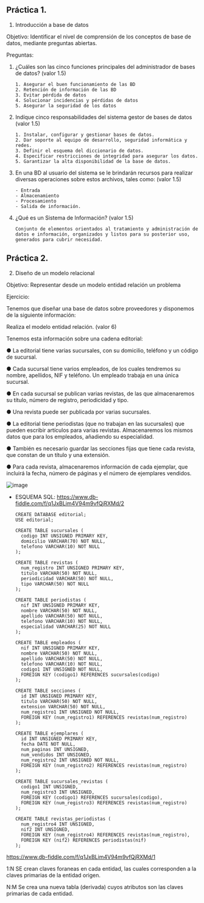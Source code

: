 ## Práctica 1.

1. Introducción a base de datos

Objetivo: Identificar el nivel de comprensión de los conceptos de base de datos,
mediante preguntas abiertas.
 
Preguntas:

1. ¿Cuáles son las cinco funciones principales del administrador de bases de datos?
(valor 1.5)

       1. Asegurar el buen funcionamiento de las BD
       2. Retención de información de las BD
       3. Evitar pérdida de datos
       4. Solucionar incidencias y pérdidas de datos
       5. Asegurar la seguridad de los datos

2. Indíque cinco responsabilidades del sistema gestor de bases de datos (valor 1.5)

       1. Instalar, configurar y gestionar bases de datos.
       2. Dar soporte al equipo de desarrollo, seguridad informática y redes.
       3. Definir el esquema del diccionario de datos.
       4. Especificar restricciones de integridad para asegurar los datos.
       5. Garantizar la alta disponibilidad de la base de datos.

3. En una BD al usuario del sistema se le brindarán recursos para realizar diversas
operaciones sobre estos archivos, tales como: (valor 1.5)

       - Entrada
       - Almacenamiento
       - Procesamiento
       - Salida de información.

4. ¿Qué es un Sistema de Información? (valor 1.5)

       Conjunto de elementos orientados al tratamiento y administración de datos e información, organizados y listos para su posterior uso, generados para cubrir necesidad.

## Práctica 2.

2. Diseño de un modelo relacional

Objetivo: Representar desde un modelo entidad relación un problema


Ejercicio:

Tenemos que diseñar una base de datos sobre proveedores y disponemos de la siguiente
información:

Realiza el modelo entidad relación. (valor 6)

Tenemos esta información sobre una cadena editorial:

● La editorial tiene varias sucursales, con su domicilio, teléfono y un código de
sucursal.

● Cada sucursal tiene varios empleados, de los cuales tendremos su nombre,
apellidos, NIF y teléfono. Un empleado trabaja en una única sucursal.

● En cada sucursal se publican varias revistas, de las que almacenaremos su título,
número de registro, periodicidad y tipo.

● Una revista puede ser publicada por varias sucursales.

● La editorial tiene periodistas (que no trabajan en las sucursales) que pueden
escribir artículos para varias revistas. Almacenaremos los mismos datos que para
los empleados, añadiendo su especialidad.

● También es necesario guardar las secciones fijas que tiene cada revista, que
constan de un título y una extensión.

● Para cada revista, almacenaremos información de cada ejemplar, que incluirá la
fecha, número de páginas y el número de ejemplares vendidos.



![image](https://user-images.githubusercontent.com/75552884/169924606-82926d83-74ea-4b5c-87e5-876c1f2652c8.png)


- ESQUEMA SQL: https://www.db-fiddle.com/f/q1JxBLim4V94m9vfQjRXMd/2

      CREATE DATABASE editorial;
      USE editorial;

      CREATE TABLE sucursales (
        codigo INT UNSIGNED PRIMARY KEY,
        domicilio VARCHAR(70) NOT NULL,  
        telefono VARCHAR(10) NOT NULL
      );

      CREATE TABLE revistas (
        num_registro INT UNSIGNED PRIMARY KEY,
        titulo VARCHAR(50) NOT NULL,
        periodicidad VARCHAR(50) NOT NULL,
        tipo VARCHAR(50) NOT NULL
      );

      CREATE TABLE periodistas (
        nif INT UNSIGNED PRIMARY KEY,
        nombre VARCHAR(50) NOT NULL,
        apellido VARCHAR(50) NOT NULL,
        telefono VARCHAR(10) NOT NULL,
        especialidad VARCHAR(25) NOT NULL
      );

      CREATE TABLE empleados (
        nif INT UNSIGNED PRIMARY KEY,
        nombre VARCHAR(50) NOT NULL,
        apellido VARCHAR(50) NOT NULL,
        telefono VARCHAR(10) NOT NULL,
        codigo1 INT UNSIGNED NOT NULL,
        FOREIGN KEY (codigo1) REFERENCES sucursales(codigo)
      );

      CREATE TABLE secciones (
        id INT UNSIGNED PRIMARY KEY,
        titulo VARCHAR(50) NOT NULL,
        extension VARCHAR(50) NOT NULL,
        num_registro1 INT UNSIGNED NOT NULL,
        FOREIGN KEY (num_registro1) REFERENCES revistas(num_registro)
      );

      CREATE TABLE ejemplares (
        id INT UNSIGNED PRIMARY KEY,
        fecha DATE NOT NULL,
        num_paginas INT UNSIGNED, 
        num_vendidos INT UNSIGNED,
        num_registro2 INT UNSIGNED NOT NULL,
        FOREIGN KEY (num_registro2) REFERENCES revistas(num_registro)
      );

      CREATE TABLE sucursales_revistas (
        codigo1 INT UNSIGNED,
        num_registro3 INT UNSIGNED,
        FOREIGN KEY (codigo1) REFERENCES sucursales(codigo),
        FOREIGN KEY (num_registro3) REFERENCES revistas(num_registro)
      );

      CREATE TABLE revistas_periodistas (
        num_registro4 INT UNSIGNED,
        nif2 INT UNSIGNED,
        FOREIGN KEY (num_registro4) REFERENCES revistas(num_registro),
        FOREIGN KEY (nif2) REFERENCES periodistas(nif)
      );



https://www.db-fiddle.com/f/q1JxBLim4V94m9vfQjRXMd/1


1:N  SE crean claves foraneas en cada entidad, las cuales corresponden a la claves primarias de la entidad origen.

N:M Se crea una nueva tabla (derivada) cuyos atributos son las claves primarias de cada entidad.



